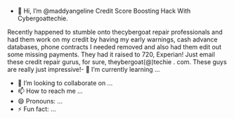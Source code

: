 - 👋 Hi, I’m @maddyangeline
Credit Score Boosting Hack With Cybergoattechie.

Recently happened to stumble onto thecybergoat repair professionals and had them work on my credit by having my early warnings, cash advance databases, phone contracts I needed removed and also had them edit out some missing payments. They had it raised to 720, Experian! Just email these credit repair gurus, for sure, theybergoat(@)techie . com. These guys are really just impressive!- 🌱 I’m currently learning ...
- 💞️ I’m looking to collaborate on ...
- 📫 How to reach me ...
- 😄 Pronouns: ...
- ⚡ Fun fact: ...

<!---
maddyangeline/maddyangeline is a ✨ special ✨ repository because its `README.md` (this file) appears on your GitHub profile.
You can click the Preview link to take a look at your changes.
--->
